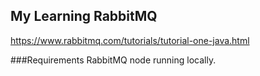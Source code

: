 ## My Learning RabbitMQ

https://www.rabbitmq.com/tutorials/tutorial-one-java.html

###Requirements
RabbitMQ node running locally.
